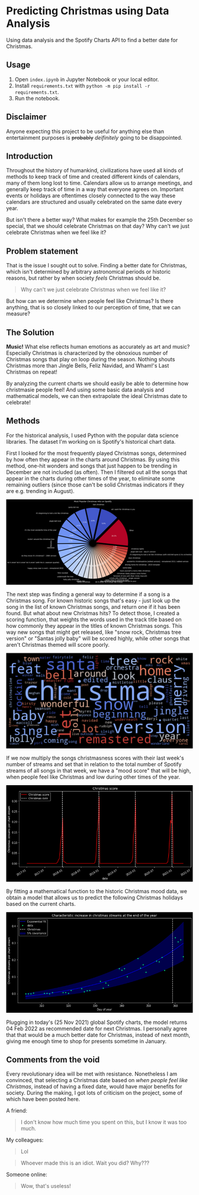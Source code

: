 # Predicting Christmas using Data Analysis
Using data analysis and the Spotify Charts API to find a better date for Christmas.



## Usage
1. Open `index.ipynb` in Jupyter Notebook or your local editor.
2. Install `requirements.txt` with `python -m pip install -r requirements.txt`.
3. Run the notebook.



## Disclaimer
Anyone expecting this project to be useful for anything else than entertainment purposes is ~~probably~~ *deifinitely* going to be disappointed.

## Introduction
Throughout the history of humankind, civilizations have used all kinds of methods to keep track of time and created different kinds of calendars, many of them long lost to time. Calendars allow us to arrange meetings, and generally keep track of time in a way that everyone agrees on. Important events or holidays are oftentimes closely connected to the way these calendars are structured and usually celebrated on the same date every year. 

But isn't there a better way? What makes for example the 25th December so special, that we should celebrate Christmas on that day? Why can't we just celebrate Christmas when we feel like it?

## Problem statement

That is the issue I sought out to solve. Finding a better date for Christmas, which isn't determined by arbitrary astronomical periods or historic reasons, but rather by when society _feels_ Christmas should be. 

> Why can't we just celebrate Christmas when we feel like it?

But how can we determine when people feel like Christmas? Is there anything, that is so closely linked to our perception of time, that we can measure?

## The Solution
**Music!** What else reflects human emotions as accurately as art and music? Especially Christmas is characterized by the obnoxious number of Christmas songs that play on loop during the season. Nothing shouts Christmas more than Jingle Bells, Feliz Navidad, and Wham!'s Last Christmas on repeat! 

By analyzing the current charts we should easily be able to determine how christmasie people feel! And using some basic data analysis and mathematical models, we can then extrapolate the ideal Christmas date to celebrate!

## Methods
For the historical analysis, I used Python with the popular data science libraries. The dataset I'm working on is Spotify's historical chart data. 

First I looked for the most frequently played Christmas songs, determined by how often they appear in the charts around Christmas. By using this method, one-hit wonders and songs that just happen to be trending in December are not included (as often). Then I filtered out all the songs that appear in the charts during other times of the year, to eliminate some remaining outliers (since those can't be solid Christmas indicators if they are e.g. trending in August). 

![piechart of most popular christmas songs](images/piechart.png)


The next step was finding a general way to determine if a song is a Christmas song. For known historic songs that's easy - just look up the song in the list of known Christmas songs, and return one if it has been found. But what about new Christmas hits? To detect those, I created a scoring function, that weights the words used in the track title based on how commonly they appear in the titles of known Christmas songs. This way new songs that might get released, like "snow rock, Christmas tree version" or "Santas jolly baby" will be scored highly, while other songs that aren't Christmas themed will score poorly. 

![wordcloud of the most used words in christmas song titles](images/wordcloud.png)

If we now multiply the songs christmasness scores with their last week's number of streams and set that in relation to the total number of Spotify streams of all songs in that week, we have a "mood score" that will be high, when people feel like Christmas and low during other times of the year. 

![christmas score over time](images/christmasScore.png)


By fitting a mathematical function to the historic Christmas mood data, we obtain a model that allows us to predict the following Christmas holidays based on the current charts. 

![the mathematical model](images/model.png)

Plugging in today's (25 Nov 2021) global Spotify charts, the model returns 04 Feb 2022 as recommended date for next Christmas. I personally agree that that would be a much better date for Christmas, instead of next month, giving me enough time to shop for presents sometime in January.

## Comments from the void
Every revolutionary idea will be met with resistance. Nonetheless I am convinced, that selecting a Christmas date based on _when people feel like Christmas_, instead of having a fixed date, would have major benefits for society. During the making, I got lots of criticism on the project, some of which have been posted here. 

A friend:
> I don't know how much time you spent on this, but I know it was too much.  

My colleagues:
> Lol

> Whoever made this is an idiot. 
> Wait you did? Why???

Someone online:
> Wow, that's useless!


